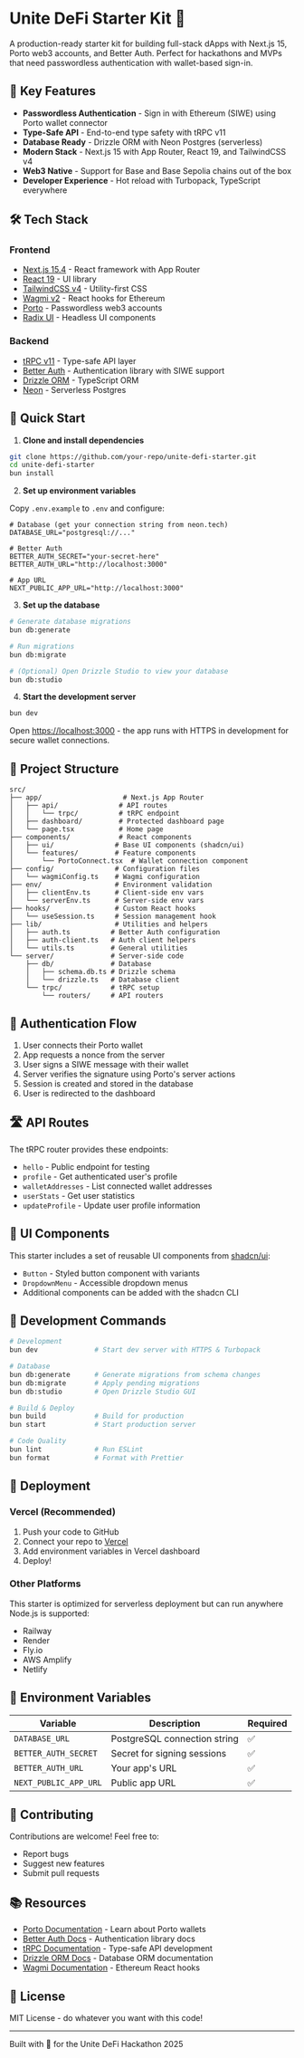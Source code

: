 # Unite DeFi Starter Kit 🚀

A production-ready starter kit for building full-stack dApps with Next.js 15, Porto web3 accounts, and Better Auth. Perfect for hackathons and MVPs that need passwordless authentication with wallet-based sign-in.

## 🎯 Key Features

- **Passwordless Authentication** - Sign in with Ethereum (SIWE) using Porto wallet connector
- **Type-Safe API** - End-to-end type safety with tRPC v11
- **Database Ready** - Drizzle ORM with Neon Postgres (serverless)
- **Modern Stack** - Next.js 15 with App Router, React 19, and TailwindCSS v4
- **Web3 Native** - Support for Base and Base Sepolia chains out of the box
- **Developer Experience** - Hot reload with Turbopack, TypeScript everywhere

## 🛠️ Tech Stack

### Frontend
- [Next.js 15.4](https://nextjs.org/) - React framework with App Router
- [React 19](https://react.dev/) - UI library
- [TailwindCSS v4](https://tailwindcss.com/) - Utility-first CSS
- [Wagmi v2](https://wagmi.sh/) - React hooks for Ethereum
- [Porto](https://porto.xyz/) - Passwordless web3 accounts
- [Radix UI](https://www.radix-ui.com/) - Headless UI components

### Backend
- [tRPC v11](https://trpc.io/) - Type-safe API layer
- [Better Auth](https://better-auth.com/) - Authentication library with SIWE support
- [Drizzle ORM](https://orm.drizzle.team/) - TypeScript ORM
- [Neon](https://neon.tech/) - Serverless Postgres

## 🚀 Quick Start

1. **Clone and install dependencies**

```bash
git clone https://github.com/your-repo/unite-defi-starter.git
cd unite-defi-starter
bun install
```

2. **Set up environment variables**

Copy `.env.example` to `.env` and configure:

```env
# Database (get your connection string from neon.tech)
DATABASE_URL="postgresql://..."

# Better Auth
BETTER_AUTH_SECRET="your-secret-here"
BETTER_AUTH_URL="http://localhost:3000"

# App URL
NEXT_PUBLIC_APP_URL="http://localhost:3000"
```

3. **Set up the database**

```bash
# Generate database migrations
bun db:generate

# Run migrations
bun db:migrate

# (Optional) Open Drizzle Studio to view your database
bun db:studio
```

4. **Start the development server**

```bash
bun dev
```

Open [https://localhost:3000](https://localhost:3000) - the app runs with HTTPS in development for secure wallet connections.

## 📁 Project Structure

```
src/
├── app/                    # Next.js App Router
│   ├── api/               # API routes
│   │   └── trpc/          # tRPC endpoint
│   ├── dashboard/         # Protected dashboard page
│   └── page.tsx           # Home page
├── components/            # React components
│   ├── ui/               # Base UI components (shadcn/ui)
│   └── features/         # Feature components
│       └── PortoConnect.tsx  # Wallet connection component
├── config/               # Configuration files
│   └── wagmiConfig.ts    # Wagmi configuration
├── env/                  # Environment validation
│   ├── clientEnv.ts      # Client-side env vars
│   └── serverEnv.ts      # Server-side env vars
├── hooks/                # Custom React hooks
│   └── useSession.ts     # Session management hook
├── lib/                  # Utilities and helpers
│   ├── auth.ts          # Better Auth configuration
│   ├── auth-client.ts   # Auth client helpers
│   └── utils.ts         # General utilities
└── server/              # Server-side code
    ├── db/              # Database
    │   ├── schema.db.ts # Drizzle schema
    │   └── drizzle.ts   # Database client
    └── trpc/            # tRPC setup
        └── routers/     # API routers
```

## 🔐 Authentication Flow

1. User connects their Porto wallet
2. App requests a nonce from the server
3. User signs a SIWE message with their wallet
4. Server verifies the signature using Porto's server actions
5. Session is created and stored in the database
6. User is redirected to the dashboard

## 🛣️ API Routes

The tRPC router provides these endpoints:

- `hello` - Public endpoint for testing
- `profile` - Get authenticated user's profile
- `walletAddresses` - List connected wallet addresses
- `userStats` - Get user statistics
- `updateProfile` - Update user profile information

## 🎨 UI Components

This starter includes a set of reusable UI components from [shadcn/ui](https://ui.shadcn.com/):

- `Button` - Styled button component with variants
- `DropdownMenu` - Accessible dropdown menus
- Additional components can be added with the shadcn CLI

## 🔧 Development Commands

```bash
# Development
bun dev              # Start dev server with HTTPS & Turbopack

# Database
bun db:generate      # Generate migrations from schema changes
bun db:migrate       # Apply pending migrations
bun db:studio        # Open Drizzle Studio GUI

# Build & Deploy
bun build            # Build for production
bun start            # Start production server

# Code Quality
bun lint             # Run ESLint
bun format           # Format with Prettier
```

## 🚢 Deployment

### Vercel (Recommended)

1. Push your code to GitHub
2. Connect your repo to [Vercel](https://vercel.com)
3. Add environment variables in Vercel dashboard
4. Deploy!

### Other Platforms

This starter is optimized for serverless deployment but can run anywhere Node.js is supported:

- Railway
- Render
- Fly.io
- AWS Amplify
- Netlify

## 🔑 Environment Variables

| Variable | Description | Required |
|----------|-------------|-----------|
| `DATABASE_URL` | PostgreSQL connection string | ✅ |
| `BETTER_AUTH_SECRET` | Secret for signing sessions | ✅ |
| `BETTER_AUTH_URL` | Your app's URL | ✅ |
| `NEXT_PUBLIC_APP_URL` | Public app URL | ✅ |

## 🤝 Contributing

Contributions are welcome! Feel free to:

- Report bugs
- Suggest new features
- Submit pull requests

## 📚 Resources

- [Porto Documentation](https://docs.porto.xyz/) - Learn about Porto wallets
- [Better Auth Docs](https://better-auth.com/) - Authentication library docs
- [tRPC Documentation](https://trpc.io/) - Type-safe API development
- [Drizzle ORM Docs](https://orm.drizzle.team/) - Database ORM documentation
- [Wagmi Documentation](https://wagmi.sh/) - Ethereum React hooks

## 📝 License

MIT License - do whatever you want with this code!

---

Built with 💜 for the Unite DeFi Hackathon 2025
